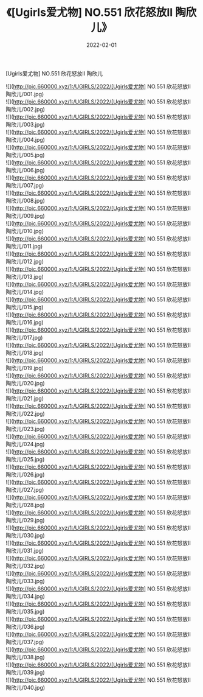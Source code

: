 ﻿---
layout: post
title:  《[Ugirls爱尤物] NO.551 欣花怒放II 陶欣儿》
date:   2022-02-01
img: http://pic.660000.xyz/1:/UGIRLS/2022/[Ugirls爱尤物] NO.551 欣花怒放II 陶欣儿/000.jpg
categories: [美女, 清纯, 唯美]
---

[Ugirls爱尤物] NO.551 欣花怒放II 陶欣儿

 ![](http://pic.660000.xyz/1:/UGIRLS/2022/[Ugirls爱尤物] NO.551 欣花怒放II 陶欣儿/001.jpg) <br>![](http://pic.660000.xyz/1:/UGIRLS/2022/[Ugirls爱尤物] NO.551 欣花怒放II 陶欣儿/002.jpg) <br>![](http://pic.660000.xyz/1:/UGIRLS/2022/[Ugirls爱尤物] NO.551 欣花怒放II 陶欣儿/003.jpg) <br>![](http://pic.660000.xyz/1:/UGIRLS/2022/[Ugirls爱尤物] NO.551 欣花怒放II 陶欣儿/004.jpg) <br>![](http://pic.660000.xyz/1:/UGIRLS/2022/[Ugirls爱尤物] NO.551 欣花怒放II 陶欣儿/005.jpg) <br>![](http://pic.660000.xyz/1:/UGIRLS/2022/[Ugirls爱尤物] NO.551 欣花怒放II 陶欣儿/006.jpg) <br>![](http://pic.660000.xyz/1:/UGIRLS/2022/[Ugirls爱尤物] NO.551 欣花怒放II 陶欣儿/007.jpg) <br>![](http://pic.660000.xyz/1:/UGIRLS/2022/[Ugirls爱尤物] NO.551 欣花怒放II 陶欣儿/008.jpg) <br>![](http://pic.660000.xyz/1:/UGIRLS/2022/[Ugirls爱尤物] NO.551 欣花怒放II 陶欣儿/009.jpg) <br>![](http://pic.660000.xyz/1:/UGIRLS/2022/[Ugirls爱尤物] NO.551 欣花怒放II 陶欣儿/010.jpg) <br>![](http://pic.660000.xyz/1:/UGIRLS/2022/[Ugirls爱尤物] NO.551 欣花怒放II 陶欣儿/011.jpg) <br>![](http://pic.660000.xyz/1:/UGIRLS/2022/[Ugirls爱尤物] NO.551 欣花怒放II 陶欣儿/012.jpg) <br>![](http://pic.660000.xyz/1:/UGIRLS/2022/[Ugirls爱尤物] NO.551 欣花怒放II 陶欣儿/013.jpg) <br>![](http://pic.660000.xyz/1:/UGIRLS/2022/[Ugirls爱尤物] NO.551 欣花怒放II 陶欣儿/014.jpg) <br>![](http://pic.660000.xyz/1:/UGIRLS/2022/[Ugirls爱尤物] NO.551 欣花怒放II 陶欣儿/015.jpg) <br>![](http://pic.660000.xyz/1:/UGIRLS/2022/[Ugirls爱尤物] NO.551 欣花怒放II 陶欣儿/016.jpg) <br>![](http://pic.660000.xyz/1:/UGIRLS/2022/[Ugirls爱尤物] NO.551 欣花怒放II 陶欣儿/017.jpg) <br>![](http://pic.660000.xyz/1:/UGIRLS/2022/[Ugirls爱尤物] NO.551 欣花怒放II 陶欣儿/018.jpg) <br>![](http://pic.660000.xyz/1:/UGIRLS/2022/[Ugirls爱尤物] NO.551 欣花怒放II 陶欣儿/019.jpg) <br>![](http://pic.660000.xyz/1:/UGIRLS/2022/[Ugirls爱尤物] NO.551 欣花怒放II 陶欣儿/020.jpg) <br>![](http://pic.660000.xyz/1:/UGIRLS/2022/[Ugirls爱尤物] NO.551 欣花怒放II 陶欣儿/021.jpg) <br>![](http://pic.660000.xyz/1:/UGIRLS/2022/[Ugirls爱尤物] NO.551 欣花怒放II 陶欣儿/022.jpg) <br>![](http://pic.660000.xyz/1:/UGIRLS/2022/[Ugirls爱尤物] NO.551 欣花怒放II 陶欣儿/023.jpg) <br>![](http://pic.660000.xyz/1:/UGIRLS/2022/[Ugirls爱尤物] NO.551 欣花怒放II 陶欣儿/024.jpg) <br>![](http://pic.660000.xyz/1:/UGIRLS/2022/[Ugirls爱尤物] NO.551 欣花怒放II 陶欣儿/025.jpg) <br>![](http://pic.660000.xyz/1:/UGIRLS/2022/[Ugirls爱尤物] NO.551 欣花怒放II 陶欣儿/026.jpg) <br>![](http://pic.660000.xyz/1:/UGIRLS/2022/[Ugirls爱尤物] NO.551 欣花怒放II 陶欣儿/027.jpg) <br>![](http://pic.660000.xyz/1:/UGIRLS/2022/[Ugirls爱尤物] NO.551 欣花怒放II 陶欣儿/028.jpg) <br>![](http://pic.660000.xyz/1:/UGIRLS/2022/[Ugirls爱尤物] NO.551 欣花怒放II 陶欣儿/029.jpg) <br>![](http://pic.660000.xyz/1:/UGIRLS/2022/[Ugirls爱尤物] NO.551 欣花怒放II 陶欣儿/030.jpg) <br>![](http://pic.660000.xyz/1:/UGIRLS/2022/[Ugirls爱尤物] NO.551 欣花怒放II 陶欣儿/031.jpg) <br>![](http://pic.660000.xyz/1:/UGIRLS/2022/[Ugirls爱尤物] NO.551 欣花怒放II 陶欣儿/032.jpg) <br>![](http://pic.660000.xyz/1:/UGIRLS/2022/[Ugirls爱尤物] NO.551 欣花怒放II 陶欣儿/033.jpg) <br>![](http://pic.660000.xyz/1:/UGIRLS/2022/[Ugirls爱尤物] NO.551 欣花怒放II 陶欣儿/034.jpg) <br>![](http://pic.660000.xyz/1:/UGIRLS/2022/[Ugirls爱尤物] NO.551 欣花怒放II 陶欣儿/035.jpg) <br>![](http://pic.660000.xyz/1:/UGIRLS/2022/[Ugirls爱尤物] NO.551 欣花怒放II 陶欣儿/036.jpg) <br>![](http://pic.660000.xyz/1:/UGIRLS/2022/[Ugirls爱尤物] NO.551 欣花怒放II 陶欣儿/037.jpg) <br>![](http://pic.660000.xyz/1:/UGIRLS/2022/[Ugirls爱尤物] NO.551 欣花怒放II 陶欣儿/038.jpg) <br>![](http://pic.660000.xyz/1:/UGIRLS/2022/[Ugirls爱尤物] NO.551 欣花怒放II 陶欣儿/039.jpg) <br>![](http://pic.660000.xyz/1:/UGIRLS/2022/[Ugirls爱尤物] NO.551 欣花怒放II 陶欣儿/040.jpg) <br>